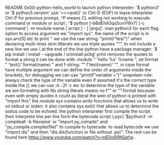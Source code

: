 README 0x00-python-hello_world
to launch python interpreter: '$ python3' or '$ python3.version'
use '>>>quit()' or Ctrl-D (EOF) to leave interpreter 
Ctrl-P for previous prompt, ^P means CL editing not working
to execute command or module or script : '$ python [-bBdEhiIOqsSuvVWx?] [-c command | -m module-name | script | - ] [args]'. man python3 for each flag option
to access argument we "import sys". the name of the script is in sys.arv[0] etc
to print '\' we use the raw string: "print(r"test\")"
when declaring multi-lines strin litterals we use triple quotes """. to not include a new line we use \ at the end of the line
python have a package manager: '$ pip install / install --upgrade / uninstall pckg'
print removes the quotes
to format a string it can be done with: modulo "  'hello %s' %name  ", str.format "  'test{}'.format(name)  " and f-string: "" f'test{name}'  "", in case format have multiple argument we can define the order of arguments inside the brackets, for debugging we can use "print(f"variable =")"
unspoken rule: always check the type of the variable even if assumed it's the correct type
inside the {} we can use :d :.2f :c etc to determine the type of the variable we are formating with
No string literals means no f"" or "".format because even with empty quotes it count as literal
the wen of python is printed with "import this"
the module sys contains write fonctions that allows us to write on stdout or stderr. it also contains sys.exit() that allows us to determine the status code to be echoed.
the python interpreter first compile the script then interprete line per line form the bytecode script (.pyc).'$python3 -m compileall -b filename'  or "import py_compile" and "py_compile.compile(file)" to compile to bytecode.
to read bytecode we use "import dis" and then "dis.dis(function or file without .py)". The rest can be found here https://www.youtube.com/watch?v=mE0oR9NQefw . 